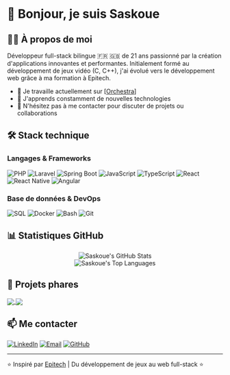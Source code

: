 # 👋 Bonjour, je suis Saskoue

## 👨‍💻 À propos de moi

Développeur full-stack bilingue 🇫🇷 🇬🇧 de 21 ans passionné par la création d'applications innovantes et performantes. Initialement formé au développement de jeux vidéo (C, C++), j'ai évolué vers le développement web grâce à ma formation à Epitech.

- 🔭 Je travaille actuellement sur [<a href="https://github.com/RomainEpitech/Orchestra"/>Orchestra</a>]
- 🌱 J'apprends constamment de nouvelles technologies
- 💬 N'hésitez pas à me contacter pour discuter de projets ou collaborations

## 🛠️ Stack technique

### Langages & Frameworks
![PHP](https://img.shields.io/badge/-PHP-777BB4?style=flat-square&logo=php&logoColor=white)
![Laravel](https://img.shields.io/badge/-Laravel-FF2D20?style=flat-square&logo=laravel&logoColor=white)
![Spring Boot](https://img.shields.io/badge/-Spring%20Boot-6DB33F?style=flat-square&logo=spring-boot&logoColor=white)
![JavaScript](https://img.shields.io/badge/-JavaScript-F7DF1E?style=flat-square&logo=javascript&logoColor=black)
![TypeScript](https://img.shields.io/badge/-TypeScript-3178C6?style=flat-square&logo=typescript&logoColor=white)
![React](https://img.shields.io/badge/-React-61DAFB?style=flat-square&logo=react&logoColor=black)
![React Native](https://img.shields.io/badge/-React%20Native-61DAFB?style=flat-square&logo=react&logoColor=black)
![Angular](https://img.shields.io/badge/-Angular-DD0031?style=flat-square&logo=angular&logoColor=white)

### Base de données & DevOps
![SQL](https://img.shields.io/badge/-SQL-4479A1?style=flat-square&logo=mysql&logoColor=white)
![Docker](https://img.shields.io/badge/-Docker-2496ED?style=flat-square&logo=docker&logoColor=white)
![Bash](https://img.shields.io/badge/-Bash-4EAA25?style=flat-square&logo=gnu-bash&logoColor=white)
![Git](https://img.shields.io/badge/-Git-F05032?style=flat-square&logo=git&logoColor=white)

## 📊 Statistiques GitHub

<div align="center">
  <img src="https://github-readme-stats.vercel.app/api?username=RomainEpitech&show_icons=true&theme=dark" alt="Saskoue's GitHub Stats" />
</div>

<div align="center">
  <img src="https://github-readme-stats.vercel.app/api/top-langs/?username=RomainEpitech&layout=compact&theme=dark" alt="Saskoue's Top Languages" />
</div>

## 🚀 Projets phares

<a href="https://github.com/RomainEpitech/Orchestra">
  <img align="center" src="https://github-readme-stats.vercel.app/api/pin/?username=RomainEpitech&repo=Orchestra&theme=dark" />
</a>
<a href="https://github.com/Saskoue/[projet-2]">
  <img align="center" src="https://github-readme-stats.vercel.app/api/pin/?username=SasRomainEpitechkoue&repo=[projet-2]&theme=dark" />
</a>

## 📫 Me contacter

[![LinkedIn](https://img.shields.io/badge/-LinkedIn-0077B5?style=for-the-badge&logo=linkedin&logoColor=white)](https://www.linkedin.com/in/[votre-profil])
[![Email](https://img.shields.io/badge/-Email-D14836?style=for-the-badge&logo=gmail&logoColor=white)](mailto:[votre-email])
[![GitHub](https://img.shields.io/badge/-GitHub-181717?style=for-the-badge&logo=github&logoColor=white)](https://github.com/Saskoue)

---

⭐️ Inspiré par [Epitech](https://www.epitech.eu) | Du développement de jeux au web full-stack ⭐️